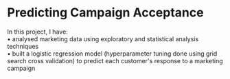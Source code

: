 # Predicting Campaign Acceptance 

In this project, I have: <br />
• analysed marketing data using exploratory and statistical analysis techniques <br />
• built a logistic regression model (hyperparameter tuning done using grid search cross validation) to predict each customer's response to a marketing campaign 
